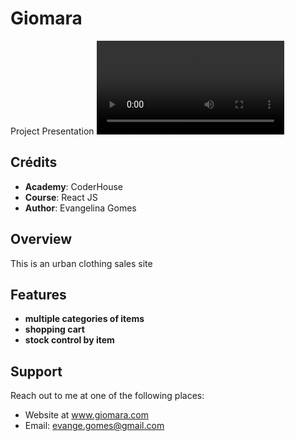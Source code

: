 # Giomara

Project Presentation
![image](https://github.com/EvangelinaEG/ceap/blob/main/ceap/src/presentacion.mov)

## Crédits

* **Academy**:  CoderHouse
* **Course**: React JS
* **Author**: Evangelina Gomes

## Overview

This is an urban clothing sales site

## Features

* **multiple categories of items**
* **shopping cart**
* **stock control by item**

## Support

Reach out to me at one of the following places:

* Website at www.giomara.com
* Email: evange.gomes@gmail.com 


